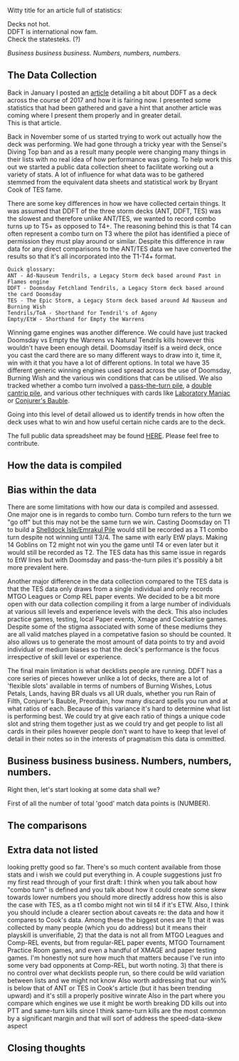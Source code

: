 Witty title for an article full of statistics:

Decks not hot.  
DDFT is international now fam.  
Check the statesteks. (?)

*Business business business. Numbers, numbers, numbers.*

## The Data Collection

Back in January I posted an [article](URL) detailing a bit about DDFT as a deck 
across the course of 2017 and how it is fairing now. I presented some
statistics that had been gathered and gave a hint that another article
was coming where I present them properly and in greater detail.  
This is that article.

Back in November some of us started trying to work out actually how the deck
was performing. We had gone through a tricky year with the Sensei's Diving Top ban and as a
result many people were changing many things in their lists with no real
idea of how performance was going. To help work this out we started a public
data collection sheet to facilitate working out a variety of stats. A lot
of influence for what data was to be gathered stemmed from the equivalent data
sheets and statistical work by Bryant Cook of TES fame. 

There are some key differences in how we have collected certain things. It
was assumed that DDFT of the three storm decks (ANT, DDFT, TES) was the slowest
and therefore unlike ANT/TES, we wanted to record combo turns up to T5+ as opposed
to T4+. The reasoning behind this is that T4 can often represent a combo turn on
T3 where the pilot has identified a piece of permission they must play around or similar.
Despite this difference in raw data for any direct comparisons to the ANT/TES data 
we have converted the results so that it's all incorporated into the T1-T4+ format.

```
Quick glossary:
ANT - Ad-Nauseum Tendrils, a Legacy Storm deck based around Past in Flames engine
DDFT - Doomsday Fetchland Tendrils, a Legacy Storm deck based around the card Doomsday
TES - The Epic Storm, a Legacy Storm deck based around Ad Nauseum and Burning Wish
Tendrils/ToA - Shorthand for Tendril's of Agony
Empty/EtW - Shorthand for Empty the Warrens
```

Winning game engines was another difference. We could have just tracked Doomsday
vs Empty the Warrens vs Natural Tendrils kills however this wouldn't have been enough detail.
Doomsday itself is a weird deck, once you cast the card there are so many different ways 
to draw into it, time it, win with it that you have a lot of different options.
In total we have 35 different generic winning engines used spread across the use of Doomsday, 
Burning Wish and the various win conditions that can be utilised. We also tracked whether
a combo turn involved a [pass-the-turn pile](URL), a [double cantrip pile](URL), and various
other techniques with cards like [Laboratory Maniac](URL) or [Conjurer's Bauble](URL).

Going into this level of detail allowed us to identify trends in how often the deck uses
what to win and how useful certain niche cards are to the deck.

The full public data spreadsheet may be found [HERE](URL). Please feel free to 
contribute.

## How the data is compiled

## Bias within the data

There are some limitations with how our data is compiled and assessed. One major one is
in regards to combo turn. Combo turn refers to the turn we "go off" but this may not be the same
turn we win. Casting Doomsday on T1 to build a [Shelldock Isle/Emrakul Pile](URL) would still
be recorded as a T1 combo turn despite not winning until T3/4. The same with early EtW plays. 
Making 14 Goblins on T2 might not win you the game until T4 or even later but it would still
be recorded as T2. The TES data has this same issue in regards to EtW lines but with Doomsday and
pass-the-turn piles it's possibly a bit more prevalent here.

Another major difference in the data collection compared to the TES data is that the TES data 
only draws from a single individual and only records MTGO Leagues or Comp REL paper events. We
decided to be a bit more open with our data collection compiling it from a large number of 
individuals at various sill levels and experience levels with the deck. This also includes practice
games, testing, local Paper events, Xmage and Cockatrice games. Despite some of the stigma associated
with some of these mediums they are all valid matches played in a competative fasion so should be counted.
It also allows us to generate the most amount of data points to try and avoid individual or medium biases
so that the deck's performance is the focus irrespective of skill level or experience.

The final main limitation is what decklists people are running. DDFT has a core series of pieces however
unlike a lot of decks, there are a lot of 'flexible slots' available in terms of numbers of Burning Wishes,
Lotus Petals, Lands, having BR duals vs all UR duals, whether you run Rain of Filth, Conjurer's Bauble,
Preordain, how many discard spells you run and at what ratios of each. Because of this variance
it's hard to determine what list is performing best. We could try at give each ratio of things a unique
code slot and string them together just as we could try and get people to list all cards in their piles
however people don't want to have to keep that level of detail in their notes so in the interests of
pragmatism this data is ommitted.


## Business business business. Numbers, numbers, numbers.

Right then, let's start looking at some data shall we?

First of all the number of total 'good' match data points is (NUMBER).

## The comparisons

## Extra data not listed

looking pretty good so far. There's so much content available from those stats and i wish we could put everything in. A couple suggestions just fro my first read through of your first draft:
I think when you talk about how "combo turn" is defined and you talk about how it could create some skew towards lower numbers you should more directly address how this is also the case with TES, as a t1 combo might not win til t4 if it's ETW.
Also, I think you should include a clearer section about caveats re: the data and how it compares to Cook's data. Among these the biggest ones are  1) that it was collected by many people (which you do address) but it means their playskill is unverifiable, 2) that the data is not all from MTGO Leagues and Comp-REL events, but from regular-REL paper events, MTGO Tournament Practice Room games, and even a handful of XMAGE and paper testing games. I'm honestly not sure how much that matters because I've run into some very bad opponents at Comp-REL, but worth noting. 3) that there is no control over what decklists people run, so there could be wild variation between lists and we might not know
Also worth addressing that our win% is below that of ANT or TES in Cook's article (but it has been trending upward)
and it's still a properly positive winrate
Also in the part where you compare which engines we use it might be worth breaking DD kills out into PTT and same-turn kills
since I think same-turn kills are the most common by a significant margin and that will sort of address the speed-data-skew aspect

## Closing thoughts
